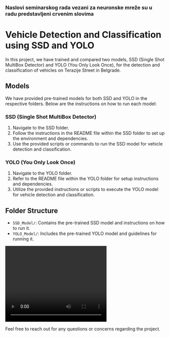 ### Naslovi seminarskog rada vezani za neuronske mreže su u radu predstavljeni crvenim slovima

# Vehicle Detection and Classification using SSD and YOLO

In this project, we have trained and compared two models, SSD (Single Shot MultiBox Detector) and YOLO (You Only Look Once), for the detection and classification of vehicles on Terazije Street in Belgrade.

## Models

We have provided pre-trained models for both SSD and YOLO in the respective folders. Below are the instructions on how to run each model:

### SSD (Single Shot MultiBox Detector)

1. Navigate to the SSD folder.
2. Follow the instructions in the README file within the SSD folder to set up the environment and dependencies.
3. Use the provided scripts or commands to run the SSD model for vehicle detection and classification.

### YOLO (You Only Look Once)

1. Navigate to the YOLO folder.
2. Refer to the README file within the YOLO folder for setup instructions and dependencies.
3. Utilize the provided instructions or scripts to execute the YOLO model for vehicle detection and classification.

## Folder Structure

- `SSD_Model/`: Contains the pre-trained SSD model and instructions on how to run it.
- `YOLO_Model/`: Includes the pre-trained YOLO model and guidelines for running it.


<video width="320" height="240" controls>
  <source src="[link_do_videa.mp4](https://github.com/MarijaGolubovic/vahicle_recognition/pull/4/files#diff-5a35828a304dcac95bcec12fc56cb5db4bc2940c334e3ca1522f566d98a2d34e)" type="video/mp4">
  Vaš pretraživač ne podržava prikaz ovog video zapisa.
</video>


Feel free to reach out for any questions or concerns regarding the project.



